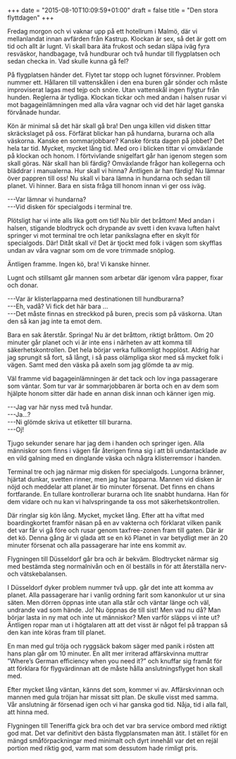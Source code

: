 +++
date = "2015-08-10T10:09:59+01:00"
draft = false
title = "Den stora flyttdagen"
+++

Fredag morgon och vi vaknar upp på ett hotellrum i Malmö, där vi mellanlandat innan avfärden från Kastrup. Klockan är sex, så det är gott om tid och allt är lugnt. Vi skall bara äta frukost och sedan släpa iväg fyra resväskor, handbagage, två hundburar och två hundar till flygplatsen och sedan checka in. Vad skulle kunna gå fel?

På flygplatsen händer det. Flytet tar stopp och lugnet försvinner. Problem nummer ett. Hållaren till vattenskålen i den ena buren går sönder och måste improviserat lagas med tejp och snöre. Utan vattenskål ingen flygtur från hunden. Reglerna är tydliga. Klockan tickar och med andan i halsen rusar vi mot bagageinlämningen med alla våra vagnar och vid det här laget ganska förvånade hundar.

Kön är minimal så det här skall gå bra! Den unga killen vid disken tittar skräckslaget på oss. Förfärat blickar han på hundarna, burarna och alla väskorna. Kanske en sommarjobbare? Kanske första dagen på jobbet? Det hela tar tid. Mycket, mycket lång tid. Med oro i blicken tittar vi omväxlande på klockan och honom. I förtvivlande snigelfart går han igenom stegen som skall göras. När skall han bli färdig? Omväxlande frågor han kollegerna och bläddrar i manualerna. Hur skall vi hinna? Äntligen är han färdig! Nu lämnar över pappren till oss! Nu skall vi bara lämna in hundarna och sedan till planet. Vi hinner. Bara en sista fråga till honom innan vi ger oss iväg. 

---Var lämnar vi hundarna?<br>
---Vid disken för specialgods i terminal tre.<br>

Plötsligt har vi inte alls lika gott om tid! Nu blir det bråttom! Med andan i halsen, stigande blodtryck och drypande av svett i den kvava luften halvt springer vi mot terminal tre och letar panikslagna efter en skylt för specialgods. Där! Ditåt skall vi! Det är tjockt med folk i vägen som skyfflas undan av våra vagnar som om de vore trimmade snöplog.

Äntligen framme. Ingen kö, bra! Vi kanske hinner.

Lugnt och stillsamt går mannen som arbetar där igenom våra papper, fixar och donar. 

---Var är klisterlapparna med destinationen till hundburarna?<br>
---Eh, vadå? Vi fick det här bara … <br>
---Det måste finnas en streckkod på buren, precis som på väskorna. Utan den så kan jag inte ta emot dem.<br>

Bara en sak återstår. Springa! Nu är det bråttom, riktigt bråttom. Om 20 minuter går planet och vi är inte ens i närheten av att komma till säkerhetskontrollen. Det hela börjar verka fullkomligt hopplöst. Aldrig har jag sprungit så fort, så långt, i så pass olämpliga skor med så mycket folk i vägen. Samt med den väska på axeln som jag glömde ta av mig.

Väl framme vid bagageinlämningen är det tack och lov inga passagerare som väntar. Som tur var är sommarjobbaren är borta och en av dem som hjälpte honom sitter där hade en annan disk innan och känner igen mig.

---Jag var här nyss med två hundar.<br>
---Ja…?<br>
---Ni glömde skriva ut etiketter till burarna.<br>
---Oj!

Tjugo sekunder senare har jag dem i handen och springer igen. Alla människor som finns i vägen får återigen finna sig i att bli undantacklade av en vild galning med en dinglande väska och några klisterremsor i handen. 

Terminal tre och jag närmar mig disken för specialgods. Lungorna bränner, hjärtat dunkar, svetten rinner, men jag har lapparna. Mannen vid disken är nöjd och meddelar att planet är tio minuter  försenat. Det finns en chans fortfarande. En tullare kontrollerar burarna och lite snabbt hundarna. Han för dem vidare och nu kan vi halvspringande ta oss mot säkerhetskontrollen.

Där ringlar sig kön lång. Mycket, mycket lång. Efter att ha viftat med boardingkortet framför näsan på en av vakterna och förklarat vilken panik det var får vi gå före och rusar genom taxfree-zonen fram till gaten. Där är det kö. Denna gång är vi glada att se en kö Planet in var betydligt mer än 20 minuter försenat och alla passagerare har inte ens kommit av.

Flygningen till Düsseldorf går bra och är bekväm. Blodtrycket närmar sig med bestämda steg normalnivån och en öl beställs in för att återställa nerv- och vätskebalansen.

I Düsseldorf dyker problem nummer två upp. går det inte att komma av planet. Alla passagerare har i vanlig ordning farit som kanonkulor ut ur sina säten. Men dörren öppnas inte utan alla står och väntar länge och väl, undrande vad som hände. Jo! Nu öppnas de till sist! Men vad nu då? Man börjar lasta in ny mat och inte ut människor? Men varför släpps vi inte ut? Äntligen ropar man ut i högtalaren att att det visst är något fel på trappan så den kan inte köras fram till planet.

En man med gul tröja och ryggsäck bakom säger med panik i rösten att hans plan går om 10 minuter. En allt mer irriterad affärskvinna muttrar ”Where’s German efficiency when you need it?” och knuffar sig framåt för att förklara för flygvärdinnan att de måste hålla anslutningsflyget hon skall med.

Efter mycket lång väntan, känns det som, kommer vi av. Affärskvinnan och mannen med gula tröjan har missat sitt plan. De skulle visst med samma. Vår anslutning är försenad igen och vi har ganska god tid. Nåja, tid i alla fall, att hinna med.

Flygningen till Teneriffa gick bra och det var bra service ombord med riktigt god mat. Det var definitivt den bästa flygplansmaten man ätit. I stället för en mängd småförpackningar med minimalt och dyrt innehåll var det en rejäl portion med riktig god, varm mat som dessutom hade rimligt pris.